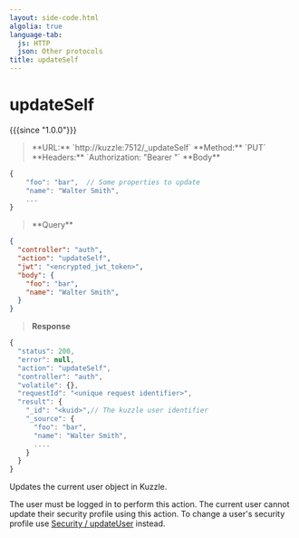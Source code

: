 ```yaml
---
layout: side-code.html
algolia: true
language-tab:
  js: HTTP
  json: Other protocols
title: updateSelf
---
```


# updateSelf

{{{since "1.0.0"}}}

<blockquote class="js">
<p>
**URL:** `http://kuzzle:7512/_updateSelf`  
**Method:** `PUT`  
**Headers:** `Authorization: "Bearer <encrypted_jwt_token>"`  
**Body**
</p>
</blockquote>

<section class="http"></section>

```js
{
    "foo": "bar",  // Some properties to update
    "name": "Walter Smith",
    ...
}
```

<blockquote class="json">
<p>
**Query**
</p>
</blockquote>

```json
{
  "controller": "auth",
  "action": "updateSelf",
  "jwt": "<encrypted_jwt_token>",
  "body": {
    "foo": "bar",        
    "name": "Walter Smith",
  }
}
```

>**Response**

```javascript
{
  "status": 200,
  "error": null,
  "action": "updateSelf",
  "controller": "auth",
  "volatile": {},
  "requestId": "<unique request identifier>",
  "result": {
    "_id": "<kuid>",// The kuzzle user identifier
    "_source": {
      "foo": "bar",
      "name": "Walter Smith",
      ....
    }
  }
}
```

Updates the current user object in Kuzzle.

<aside class="notice">
  The user must be logged in to perform this action.
  The current user cannot update their security profile using this action. To change a user's security profile use 
  <a href="{{ site_base_path }}api-documentation/controller-security/update-user">Security / updateUser</a> instead.
</aside>
